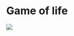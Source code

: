 # Game of life

<img src="https://user-images.githubusercontent.com/43011629/47086030-b1de8b00-d218-11e8-8cde-2b522604669e.gif"  size="100%" align="center">
